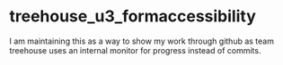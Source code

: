 # treehouse_u3_formaccessibility
I am maintaining this as a way to show my work through github as team treehouse uses an internal monitor for progress instead of commits.